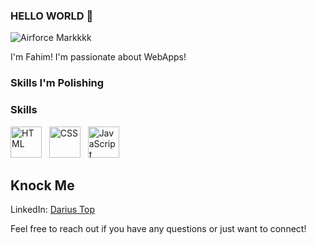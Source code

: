 ### HELLO WORLD 👋
![Airforce Markkkk](https://media.giphy.com/media/v1.Y2lkPTc5MGI3NjExdHlya2pvcmpuOGMycHRpeTAxODI0YXVidzhtaGNrY2Y5dGZmaXhqaCZlcD12MV9pbnRlcm5hbF9naWZfYnlfaWQmY3Q9Zw/vTxWtmX2b0oH6/giphy.gif)

I'm Fahim! I'm passionate about WebApps!

### Skills I'm Polishing

### Skills

<img src="[https://example.com/html_logo.png](https://github.com/DevPentakill/DevPentakill/assets/155483224/0657581f-d8fa-4380-981c-e60e20467acf)" alt="HTML" width="50" height="50"> &nbsp;
<img src="[https://example.com/css_logo.png](https://github.com/DevPentakill/DevPentakill/assets/155483224/cbe676e9-a06a-4420-b90e-87a688bab02c)" alt="CSS" width="50" height="50"> &nbsp;
<img src="[https://example.com/javascript_logo.png](https://github.com/DevPentakill/DevPentakill/assets/155483224/e5b4525e-f875-4355-b527-23aa0239257c)" alt="JavaScript" width="50" height="50">


<!--![HTML](https://github.com/DevPentakill/DevPentakill/assets/155483224/0657581f-d8fa-4380-981c-e60e20467acf) &nbsp; ![CSS](https://github.com/DevPentakill/DevPentakill/assets/155483224/cbe676e9-a06a-4420-b90e-87a688bab02c) &nbsp; ![JS](https://github.com/DevPentakill/DevPentakill/assets/155483224/e5b4525e-f875-4355-b527-23aa0239257c) -->

## Knock Me

LinkedIn: [Darius Top](https://www.linkedin.com/in/darius-top-bd/)

Feel free to reach out if you have any questions or just want to connect!
